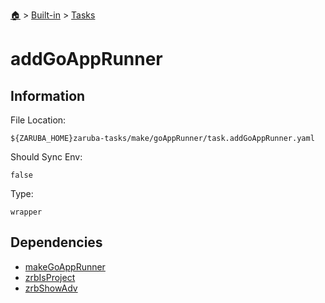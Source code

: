 <!--startTocHeader-->
[🏠](../../README.md) > [Built-in](../README.md) > [Tasks](README.md)
# addGoAppRunner
<!--endTocHeader-->


## Information

File Location:

    ${ZARUBA_HOME}zaruba-tasks/make/goAppRunner/task.addGoAppRunner.yaml

Should Sync Env:

    false

Type:

    wrapper


## Dependencies

- [makeGoAppRunner](make-go-app-runner.md)
- [zrbIsProject](zrb-is-project.md)
- [zrbShowAdv](zrb-show-adv.md)



<!--startTocSubtopic-->
<!--endTocSubtopic-->